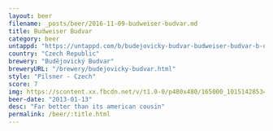 ```yaml
---
layout: beer
filename: _posts/beer/2016-11-09-budweiser-budvar.md
title: Budweiser Budvar
category: beer
untappd: "https://untappd.com/b/budejovicky-budvar-budweiser-budvar-b-original--czechvar-b-original/5385"
country: "Czech Republic"
brewery: "Budějovický Budvar"
breweryURL: "/brewery/budejovicky-budvar.html"
style: "Pilsner - Czech"
score: 7
img: https://scontent.xx.fbcdn.net/v/t1.0-0/p480x480/165000_10151428534173745_615410288_n.jpg?oh=3c719f680dde14d9f11961eb88f3cd2c&oe=5A62902F
beer-date: "2013-01-13"
desc: "Far better than its american cousin"
permalink: /beer/:title.html
---
```

